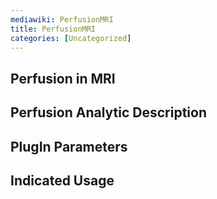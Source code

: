 ```yaml
---
mediawiki: PerfusionMRI
title: PerfusionMRI
categories: [Uncategorized]
---
```


## Perfusion in MRI

## Perfusion Analytic Description

## PlugIn Parameters

## Indicated Usage

